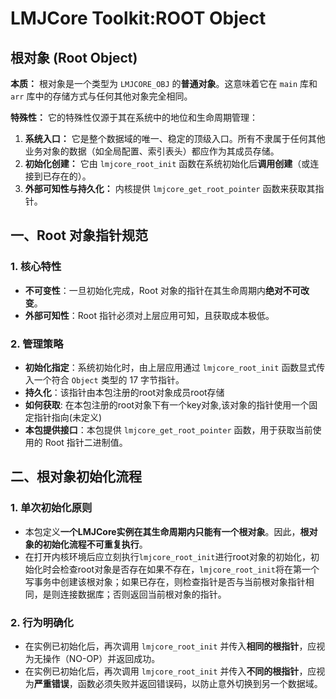 # LMJCore Toolkit:ROOT **Object**
## 根对象 (Root Object)

**本质：** 根对象是一个类型为 `LMJCORE_OBJ` 的**普通对象**。这意味着它在 `main` 库和 `arr` 库中的存储方式与任何其他对象完全相同。

**特殊性：** 它的特殊性仅源于其在系统中的地位和生命周期管理：
1. **系统入口：** 它是整个数据域的唯一、稳定的顶级入口。所有不隶属于任何其他业务对象的数据（如全局配置、索引表头）都应作为其成员存储。
2. **初始化创建：** 它由 `lmjcore_root_init` 函数在系统初始化后**调用创建**（或连接到已存在的）。
3. **外部可知性与持久化：** 内核提供 `lmjcore_get_root_pointer` 函数来获取其指针。
## 一、Root 对象指针规范

### 1. 核心特性
- **不可变性**：一旦初始化完成，Root 对象的指针在其生命周期内**绝对不可改变**。
- **外部可知性**：Root 指针必须对上层应用可知，且获取成本极低。

### 2. 管理策略
- **初始化指定**：系统初始化时，由上层应用通过 `lmjcore_root_init` 函数显式传入一个符合 `Object` 类型的 17 字节指针。
- **持久化**：该指针由本包注册的root对象成员root存储
- **如何获取**: 在本包注册的root对象下有一个key对象,该对象的指针使用一个固定指针指向(未定义)
- **本包提供接口**：本包提供 `lmjcore_get_root_pointer` 函数，用于获取当前使用的 Root 指针二进制值。

## 二、根对象初始化流程

### 1. 单次初始化原则
- 本包定义**一个LMJCore实例在其生命周期内只能有一个根对象**。因此，**根对象的初始化流程不可重复执行**。
- 在打开内核环境后应立刻执行`lmjcore_root_init`进行root对象的初始化，初始化时会检查root对象是否存在如果不存在，`lmjcore_root_init`将在第一个写事务中创建该根对象；如果已存在，则检查指针是否与当前根对象指针相同，是则连接数据库；否则返回当前根对象的指针。

### 2. 行为明确化
- 在实例已初始化后，再次调用 `lmjcore_root_init` 并传入**相同的根指针**，应视为无操作（NO-OP）并返回成功。
- 在实例已初始化后，再次调用 `lmjcore_root_init` 并传入**不同的根指针**，应视为**严重错误**，函数必须失败并返回错误码，以防止意外切换到另一个数据域。
